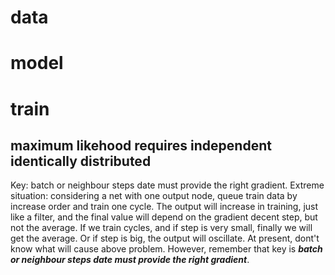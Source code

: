 # data

# model

# train
## maximum likehood requires independent identically distributed
Key: batch or neighbour steps date must provide the right gradient.
Extreme situation: considering a net with one output node, queue train data by increase order and train one cycle. The output will increase in training, just like a filter, and the final value will depend on the gradient decent step, but not the average. If we train cycles, and if step is very small, finally we will get the average. Or if step is big, the output will oscillate.
At present, dont't know what will cause above problem. However, remember that key is ***batch or neighbour steps date must provide the right gradient***.